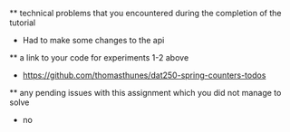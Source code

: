 ** technical problems that you encountered during the completion of the tutorial
- Had to make some changes to the api

** a link to your code for experiments 1-2 above
- https://github.com/thomasthunes/dat250-spring-counters-todos
  
** any pending issues with this assignment which you did not manage to solve
- no
